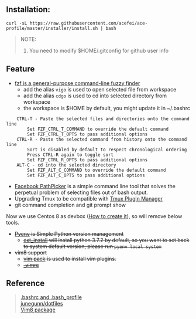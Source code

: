 ## Installation:
```
curl -sL https://raw.githubusercontent.com/acefei/ace-profile/master/installer/install.sh | bash
```
> NOTE:
> 1. You need to modify $HOME/.gitconfig for github user info 


## Feature
- [fzf is a general-purpose command-line fuzzy finder](https://github.com/junegunn/fzf)  
  - add the alias `vigo` is used to open selected file from workspace
  - add the alias `cdgo` is used to cd into selected directory from workspace
  - the workspace is $HOME by default, you might update it in ~/.bashrc
```
    CTRL-T - Paste the selected files and directories onto the command line
        Set FZF_CTRL_T_COMMAND to override the default command
        Set FZF_CTRL_T_OPTS to pass additional options
    CTRL-R - Paste the selected command from history onto the command line
        Sort is disabled by default to respect chronological ordering
        Press CTRL-R again to toggle sort
        Set FZF_CTRL_R_OPTS to pass additional options
    ALT-C - cd into the selected directory
        Set FZF_ALT_C_COMMAND to override the default command
        Set FZF_ALT_C_OPTS to pass additional options
```
    
- [Facebook PathPicker](https://github.com/facebook/PathPicker) is a simple command line tool that solves the perpetual problem of selecting files out of bash output.
- Upgrading Tmux to be compatible with [Tmux Plugin Manager](https://github.com/tmux-plugins/tpm)
- git command completion and git prompt show

Now we use Centos 8 as devbox ([How to create it](https://github.com/acefei/ace-osinstaller)), so will remove below tools. 
<s>
- [Pyenv](https://github.com/pyenv/pyenv) is Simple Python version management
  - [ext_install](https://github.com/acefei/ace-profile/blob/master/installer/ext_install) will install python 3.7.2 by default, so you want to set back to system default version, please run `pyenv local system`
- vim8 support 
   - [vim pack](https://github.com/acefei/ace-profile/blob/master/utility/vim_pack) is used to install vim plugins.
   - [_vimrc](https://github.com/acefei/ace-profile/blob/master/vimrcs/_vimrc)
</s>
    
## Reference
> [.bashrc and .bash_profile](http://tldp.org/LDP/abs/html/sample-bashrc.html)<br>
> [junegunn/dotfiles](https://github.com/junegunn/dotfiles)<br>
> [Vim8 package](https://vi.stackexchange.com/a/11733)<br>
